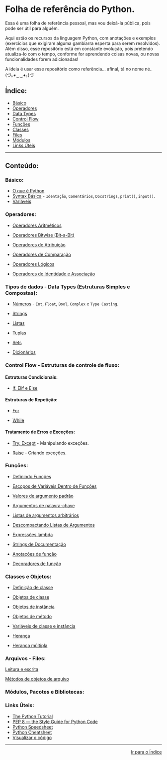 # Folha de referência do Python.

Essa é uma folha de referência pessoal, mas vou deixá-la pública, pois pode ser útil para alguém. 

Aqui estão os recursos da linguagem Python, com anotações e exemplos (exercícios que exigiram alguma gambiarra esperta para serem resolvidos). Além disso, esse repositório está em constante evolução, pois pretendo atualiza-lo com o tempo, conforme for aprendendo coisas novas, ou novas funcionalidades forem adicionadas!

A ideia é usar esse repositório como referência... afinal, tá no nome né.. (づ｡◕‿‿◕｡)づ

## Índice:

- [Básico](https://github.com/marcoshsq/Python_Reference_sheet#b%C3%A1sico)
- [Operadores](https://github.com/marcoshsq/Python_Reference_sheet#operadores)
- [Data Types](https://github.com/marcoshsq/Python_Reference_sheet#tipos-de-dados---data-types-estruturas-simples-e-compostas)
- [Control Flow](https://github.com/marcoshsq/Python_Reference_sheet#control-flow---estruturas-de-controle-de-fluxo)
- [Funções](https://github.com/marcoshsq/Python_Reference_sheet#fun%C3%A7%C3%B5es)
- [Classes](https://github.com/marcoshsq/Python_Reference_sheet#classes-e-objetos)
- [Files](https://github.com/marcoshsq/Python_Reference_sheet#arquivos---files)
- [Módulos](https://github.com/marcoshsq/Python_Reference_sheet#m%C3%B3dulos-pacotes-e-bibliotecas)
- [Links Úteis](https://github.com/marcoshsq/Python_Reference_sheet#links-%C3%BAteis)

---

## Conteúdo:

### Básico:

- [O que é Python](https://github.com/marcoshsq/Python_Reference_sheet/blob/main/01.%20B%C3%A1sico/01.%20O%20que%20%C3%A9%20Python.md)
- [Syntax Básica](https://github.com/marcoshsq/Python_Reference_sheet/blob/main/01.%20B%C3%A1sico/02.%20Syntax%20B%C3%A1sica.md) - ``Identação``, ``Comentários``, ``Docstrings``, ``print()``, ``input()``. 
- [Variáveis](https://github.com/marcoshsq/Python_Reference_sheet/blob/main/01.%20B%C3%A1sico/vari%C3%A1veis.py)

### Operadores:

- [Operadores Aritméticos](https://github.com/marcoshsq/Python_Reference_sheet/blob/main/02.%20Operadores/01.%20Operadores%20Aritm%C3%A9ticos.py)

- [Operadores Bitwise (Bit-a-Bit)](https://github.com/marcoshsq/Python_Reference_sheet/blob/main/02.%20Operadores/02.%20Operadores%20Bitwise.py)

- [Operadores de Atribuição](https://github.com/marcoshsq/Python_Reference_sheet/blob/main/02.%20Operadores/03.%20Operadores%20de%20Atribui%C3%A7%C3%A3o.py)

- [Operadores de Comparação](https://github.com/marcoshsq/Python_Reference_sheet/blob/main/02.%20Operadores/04.%20Operadores%20de%20Compara%C3%A7%C3%A3o.py)

- [Operadores Lógicos](https://github.com/marcoshsq/Python_Reference_sheet/blob/main/02.%20Operadores/05.%20Operadores%20L%C3%B3gicos.py)

- [Operadores de Identidade e Associação](https://github.com/marcoshsq/Python_Reference_sheet/blob/main/02.%20Operadores/06.%20Operadores%20de%20Identidade%20e%20Associa%C3%A7%C3%A3o.py)

### Tipos de dados - Data Types (Estruturas Simples e Compostas):

- [Números]() - ``Int``, ``Float``, ``Bool``, ``Complex`` e ``Type Casting``.

- [Strings]()

- [Listas]()

- [Tuplas]()

- [Sets]()

- [Dicionários]()

### Control Flow - Estruturas de controle de fluxo:

#### Estruturas Condicionais:

- [If, Elif e Else]() 

#### Estruturas de Repetição:

- [For]() 

- [While]()

#### Tratamento de Erros e Exceções:

- [Try, Except]() - Manipulando exceções.

- [Raise]() - Criando exceções.

### Funções:

- [Definindo Funções]() 

- [Escopos de Variáveis Dentro de Funções]()

- [Valores de argumento padrão]()

- [Argumentos de palavra-chave]()

- [Listas de argumentos arbitrários]()

- [Descompactando Listas de Argumentos]()

- [Expressões lambda]()

- [Strings de Documentação]()

- [Anotações de função]()

- [Decoradores de função]()

### Classes e Objetos:

- [Definição de classe]()

- [Objetos de classe]()

- [Objetos de instância]()

- [Objetos de método]()

- [Variáveis de classe e instância]()

- [Herança]()

- [Herança múltipla]()

### Arquivos - Files:

[Leitura e escrita]()

[Métodos de objetos de arquivo]()

### Módulos, Pacotes e Bibliotecas:

### Links Úteis:

- [The Python Tutorial](https://docs.python.org/3/tutorial/index.html)
- [PEP 8 — the Style Guide for Python Code](https://pep8.org/#pep-8-%E2%80%94-the-style-guide-for-python-code)
- [Python Speedsheet](https://speedsheet.io/s/python)
- [Python Cheatsheet](https://www.pythoncheatsheet.org/)
- [Visualizar o código](https://pythontutor.com/visualize.html#mode=edit)

---

<div align="right">
  
[Ir para o Índice](https://github.com/marcoshsq/Python_Reference_sheet#%C3%ADndice)
  
</div>

